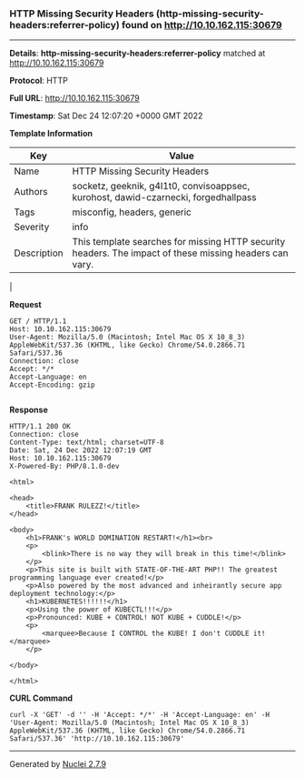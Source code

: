 ### HTTP Missing Security Headers (http-missing-security-headers:referrer-policy) found on http://10.10.162.115:30679
---
**Details**: **http-missing-security-headers:referrer-policy**  matched at http://10.10.162.115:30679

**Protocol**: HTTP

**Full URL**: http://10.10.162.115:30679

**Timestamp**: Sat Dec 24 12:07:20 +0000 GMT 2022

**Template Information**

| Key | Value |
|---|---|
| Name | HTTP Missing Security Headers |
| Authors | socketz, geeknik, g4l1t0, convisoappsec, kurohost, dawid-czarnecki, forgedhallpass |
| Tags | misconfig, headers, generic |
| Severity | info |
| Description | This template searches for missing HTTP security headers. The impact of these missing headers can vary.
 |

**Request**
```http
GET / HTTP/1.1
Host: 10.10.162.115:30679
User-Agent: Mozilla/5.0 (Macintosh; Intel Mac OS X 10_8_3) AppleWebKit/537.36 (KHTML, like Gecko) Chrome/54.0.2866.71 Safari/537.36
Connection: close
Accept: */*
Accept-Language: en
Accept-Encoding: gzip


```

**Response**
```http
HTTP/1.1 200 OK
Connection: close
Content-Type: text/html; charset=UTF-8
Date: Sat, 24 Dec 2022 12:07:19 GMT
Host: 10.10.162.115:30679
X-Powered-By: PHP/8.1.0-dev

<html>

<head>
    <title>FRANK RULEZZ!</title>
</head>

<body>
    <h1>FRANK's WORLD DOMINATION RESTART!</h1><br>
    <p>
        <blink>There is no way they will break in this time!</blink>
    </p>
    <p>This site is built with STATE-OF-THE-ART PHP!! The greatest programming language ever created!</p>
    <p>Also powered by the most advanced and inheirantly secure app deployment technology:</p>
    <h1>KUBERNETES!!!!!!</h1>
    <p>Using the power of KUBECTL!!!</p>
    <p>Pronounced: KUBE + CONTROL! NOT KUBE + CUDDLE!</p>
    <p>
        <marquee>Because I CONTROL the KUBE! I don't CUDDLE it!</marquee>
    </p>

</body>

</html>

```


**CURL Command**
```
curl -X 'GET' -d '' -H 'Accept: */*' -H 'Accept-Language: en' -H 'User-Agent: Mozilla/5.0 (Macintosh; Intel Mac OS X 10_8_3) AppleWebKit/537.36 (KHTML, like Gecko) Chrome/54.0.2866.71 Safari/537.36' 'http://10.10.162.115:30679'
```
---
Generated by [Nuclei 2.7.9](https://github.com/projectdiscovery/nuclei)